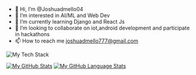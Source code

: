 - 👋 Hi, I’m @Joshuadmello04
- 👀 I’m interested in AI/ML and Web Dev
- 🌱 I’m currently learning Django and React Js
- 💞️ I’m looking to collaborate on iot,android development and participate in hackathons
- 📫 How to reach me joshuadmello777@gmail.com

![My Tech Stack](https://github-readme-tech-stack.vercel.app/api/cards?fontSize=25&lineHeight=8&lineCount=2&width=1200&line1=react%2Creact%2C1897d6%3Bhtml%2Chtml%2Cbd1a1a%3Bcss%2Ccss%2C1489e7%3Bjavascript%2Cjs%2Cddef18%3Bbootstrap%2Cbootstrap%2C8e0ca8%3Btailwind+css%2Ctailwind%2C16bd97%3B&line2=python%2Cpython%2Cc91fc4%3Bmysql%2Cmysql%2C20dbbe%3Bflutter%2Cflutter%2C17c8a0%3Bdart%2Cdart%2C063e86%3Barduino%2Carduino%2Cd01515%3Bjava%2Cjava%2Cc80d0d%3B)
  
[![My GitHub Stats](https://github-readme-stats.vercel.app/api/?username=Joshuadmello04&count_private=true&theme=tokyonight&showicons=true)]()
[![My GitHub Language Stats](https://github-readme-stats.vercel.app/api/top-langs/?username=Joshuadmello04&langs_count=5&theme=tokyonight)]()

<!---
Joshuadmello04/Joshuadmello04 is a ✨ special ✨ repository because its `README.md` (this file) appears on your GitHub profile.
You can click the Preview link to take a look at your changes.
--->
